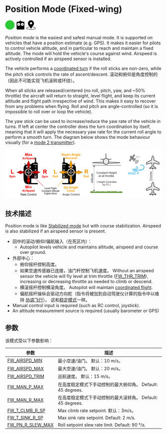 # Position Mode (Fixed-wing)

<img src="../../assets/site/difficulty_easy.png" title="Easy to fly" width="30px" />&nbsp;<img src="../../assets/site/remote_control.svg" title="Manual/Remote control required" width="30px" />&nbsp;<img src="../../assets/site/position_fixed.svg" title="Position fix required (e.g. GPS)" width="30px" />

_Position mode_ is the easiest and safest manual mode.
It is supported on vehicles that have a position estimate (e.g. GPS).
It makes it easier for pilots to control vehicle altitude, and in particular to reach and maintain a fixed altitude.
The mode will hold the vehicle's course against wind.
Airspeed is actively controlled if an airspeed sensor is installed.

The vehicle performs a [coordinated turn](https://en.wikipedia.org/wiki/Coordinated_flight) if the roll sticks are non-zero, while the pitch stick controls the rate of ascent/descent.
滚动和俯仰是角度控制的（因此不可能实现飞机滚转或环绕）。

When all sticks are released/centered (no roll, pitch, yaw, and ~50% throttle) the aircraft will return to straight, level flight, and keep its current altitude and flight path irrespective of wind.
This makes it easy to recover from any problems when flying.
Roll and pitch are angle-controlled (so it is impossible to roll over or loop the vehicle).

The yaw stick can be used to increase/reduce the yaw rate of the vehicle in turns.
If left at center the controller does the turn coordination by itself, meaning that it will apply the necessary yaw rate for the current roll angle to perform a smooth turn.
The diagram below shows the mode behaviour visually (for a [mode 2 transmitter](../getting_started/rc_transmitter_receiver.md#transmitter_modes)).

![FW Position Mode](../../assets/flight_modes/position_fw.png)

## 技术描述

Position mode is like [Stabilized mode](../flight_modes_fw/altitude.md) but with course stabilization.
Airspeed is also stabilized if an airspeed sensor is present.

- 回中的滚动/俯仰/偏航输入（在死区内）：
  - Autopilot levels vehicle and maintains altitude, airspeed and course over ground.
- 外部中心：
  - 俯仰摇杆控制高度。
  - 如果空速传感器已连接，油门杆控制飞机速度。 Without an airspeed sensor the vehicle will fly level at trim throttle ([FW_THR_TRIM](../advanced_config/parameter_reference.md#FW_THR_TRIM)), increasing or decreasing throttle as needed to climb or descend.
  - 横滚摇杆控制横滚角度。 Autopilot will maintain [coordinated flight](https://en.wikipedia.org/wiki/Coordinated_flight).
  - 偏航摇杆操纵会驱动方向舵（指令将被加到自动驾驶仪计算的指令中以维持 <a href="https://en.wikipedia.org/wiki/Coordinated_flight">协调飞行</a>）。
    这和<a href="../flight_modes/stabilized_fw.md">稳定模式</a>一样。
- Manual control input is required (such as RC control, joystick).
- An altitude measurement source is required (usually barometer or GPS)

## 参数

该模式受以下参数影响：

| 参数                                                                                                                                                                                              | 描述                                                                                              |
| ----------------------------------------------------------------------------------------------------------------------------------------------------------------------------------------------- | ----------------------------------------------------------------------------------------------- |
| <a id="FW_AIRSPD_MIN"></a>[FW_AIRSPD_MIN](../advanced_config/parameter_reference.md#FW_AIRSPD_MIN)                                                    | 最小空速/油门。 默认：10 m/s。                                                                             |
| <a id="FW_AIRSPD_MAX"></a>[FW_AIRSPD_MAX](../advanced_config/parameter_reference.md#FW_AIRSPD_MAX)                                                    | 最大空速/油门。 默认：20 m/s。                                                                             |
| <a id="FW_AIRSPD_TRIM"></a>[FW_AIRSPD_TRIM](../advanced_config/parameter_reference.md#FW_AIRSPD_TRIM)                                                 | 巡航速度。 默认：15 m/s。                                                                                |
| <a id="FW_MAN_P_MAX"></a>[FW_MAN_P_MAX](../advanced_config/parameter_reference.md#FW_MAN_P_MAX)                                  | 在高度稳定模式下手动控制的最大俯仰角。 Default: 45 degrees.                        |
| <a id="FW_MAN_R_MAX"></a>[FW_MAN_R_MAX](../advanced_config/parameter_reference.md#FW_MAN_R_MAX)                                  | 在高度稳定模式下手动控制的最大滚转角。 Default: 45 degrees.                        |
| <a id="FW_T_CLMB_R_SP"></a>[FW_T_CLMB_R_SP](../advanced_config/parameter_reference.md#FW_T_CLMB_R_SP)       | Max climb rate setpoint. 默认：3m/s。                                               |
| <a id="FW_T_SINK_R_SP"></a>[FW_T_SINK_R_SP](../advanced_config/parameter_reference.md#FW_T_SINK_R_SP)       | Max sink rate setpoint. Default: 2 m/s.         |
| <a id="FW_PN_R_SLEW_MAX"></a>[FW_PN_R_SLEW_MAX](../advanced_config/parameter_reference.md#FW_PN_R_SLEW_MAX) | Roll setpoint slew rate limit. Default: 90 °/s. |
